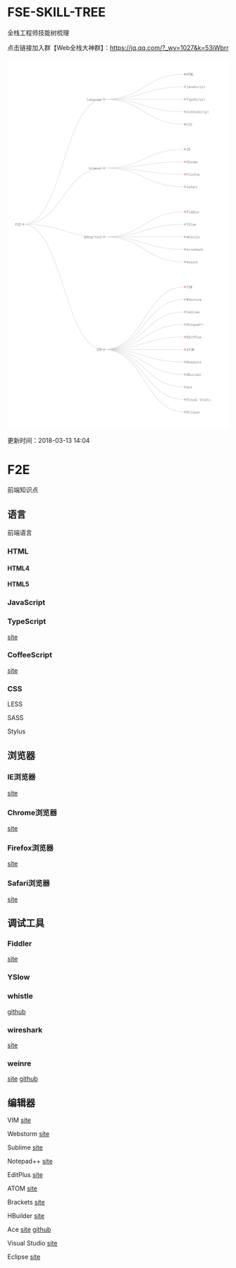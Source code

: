 # FSE-SKILL-TREE
全栈工程师技能树梳理

点击链接加入群【Web全栈大神群】：https://jq.qq.com/?_wv=1027&k=53iWbrr

![FSE](./utils/FSE.png)


更新时间：2018-03-13 14:04

# F2E



  前端知识点



## 语言



  前端语言



### HTML





#### HTML4





#### HTML5





### JavaScript





### TypeScript

[site](http://www.typescriptlang.org/)



### CoffeeScript

[site](http://coffeescript.org/)



### CSS





LESS



SASS



Stylus



## 浏览器





### IE浏览器

[site](https://support.microsoft.com/zh-cn/help/17621/internet-explorer-downloads)



### Chrome浏览器

[site](https://www.google.cn/chrome/)



### Firefox浏览器

[site](http://www.firefox.com.cn/)



### Safari浏览器

[site](https://www.apple.com/cn/safari/)



## 调试工具



### Fiddler

[site](https://www.telerik.com/fiddler)



### YSlow





### whistle

[github](https://github.com/avwo/whistle)



### wireshark

[site](https://www.wireshark.org/)



### weinre

[site](http://people.apache.org/~pmuellr/weinre/)  [github](https://www.npmjs.com/package/weinre)



## 编辑器



VIM  [site](https://www.vim.org/)



Webstorm  [site](http://www.jetbrains.com/webstorm/?fromMenu)



Sublime  [site](https://www.sublimetext.com/)



Notepad++  [site](https://notepad-plus-plus.org/)



EditPlus  [site](https://www.editplus.com/)



ATOM  [site](https://atom.io/)



Brackets  [site](http://brackets.io/)



HBuilder  [site](http://www.dcloud.io/)



Ace  [site](https://ace.c9.io/)  [github](https://github.com/ajaxorg/ace)



Visual Studio  [site](https://www.visualstudio.com/)



Eclipse  [site](http://www.eclipse.org/)



